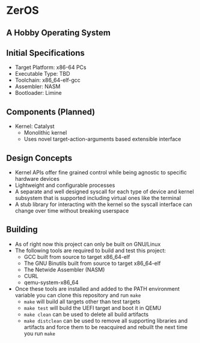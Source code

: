 # ZerOS
## A Hobby Operating System

Initial Specifications
-----------------------
- Target Platform: x86-64 PCs
- Executable Type: TBD
- Toolchain: x86_64-elf-gcc
- Assembler: NASM
- Bootloader: Limine

Components (Planned)
-----------
- Kernel: Catalyst
  - Monolithic kernel
  - Uses novel target-action-arguments based extensible interface

Design Concepts
----------------
- Kernel APIs offer fine grained control while being agnostic to specific hardware devices
- Lightweight and configurable processes
- A separate and well designed syscall for each type of device and kernel subsystem that is supported
including virtual ones like the terminal
- A stub library for interacting with the kernel so the syscall interface can change over time without breaking
userspace

Building
---------
- As of right now this project can only be built on GNU/Linux
- The following tools are required to build and test this project:
  - GCC built from source to target x86_64-elf
  - The GNU Binutils built from source to target x86_64-elf
  - The Netwide Assembler (NASM)
  - CURL
  - qemu-system-x86_64
- Once these tools are installed and added to the PATH environment variable you can clone this repository and run `make`
  - `make` will build all targets other than test targets
  - `make test` will build the UEFI target and boot it in QEMU
  - `make clean` can be used to delete all build artifacts
  - `make distclean` can be used to remove all supporting libraries and artifacts and force them to be reacquired and rebuilt
  the next time you run `make`
